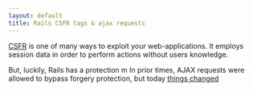 ```yaml
---
layout: default
title: Rails CSFR tags & ajax requests
---
```


[CSFR](http://en.wikipedia.org/wiki/Cross-site_request_forgery) is one of many ways to exploit your web-applications. It employs session data in order to perform actions without users knowledge.

But, luckily, Rails has a protection m
In prior times, AJAX requests were allowed to bypass forgery protection, but today [things changed](https://docs.djangoproject.com/en/1.2/releases/1.2.5/#csrf-exception-for-ajax-requests)
